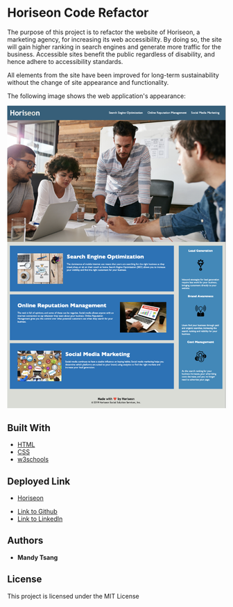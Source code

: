 # Horiseon Code Refactor

The purpose of this project is to refactor the website of Horiseon, a marketing agency, for increasing its web accessibility. By doing so, the site will gain higher ranking in search engines and generate more traffic for the business. Accessible sites benefit the public regardless of disability, and hence adhere to accessibility standards.

All elements from the site have been improved for long-term sustainability without the change of site appearance and functionality. 


The following image shows the web application's appearance:

![Alt Message](./assets/images/ScreenShot.png)

## Built With

* [HTML](https://developer.mozilla.org/en-US/docs/Web/HTML)
* [CSS](https://developer.mozilla.org/en-US/docs/Web/CSS)
* [w3schools](https://www.w3schools.com/html/html5_semantic_elements.asp)

## Deployed Link

* [Horiseon](https://mandytsang007.github.io/RefactoringForHoriseon/)
- [Link to Github](https://github.com/MANDYTSANG007)
- [Link to LinkedIn](https://www.linkedin.com/in/mandy-tsang-896b2682)

## Authors

* **Mandy Tsang** 

## License

This project is licensed under the MIT License 



